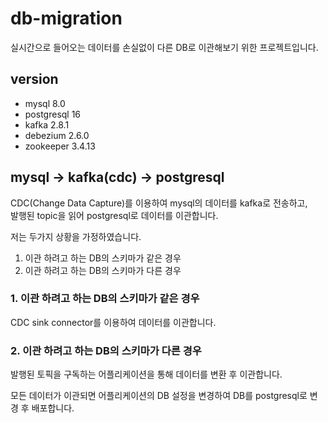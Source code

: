 # db-migration

실시간으로 들어오는 데이터를 손실없이 다른 DB로 이관해보기 위한 프로젝트입니다.   

## version

- mysql 8.0
- postgresql 16
- kafka 2.8.1
- debezium 2.6.0
- zookeeper 3.4.13

## mysql -> kafka(cdc) -> postgresql   

CDC(Change Data Capture)를 이용하여 mysql의 데이터를 kafka로 전송하고,    
발행된 topic을 읽어 postgresql로 데이터를 이관합니다.

저는 두가지 상황을 가정하였습니다.   
1. 이관 하려고 하는 DB의 스키마가 같은 경우   
2. 이관 하려고 하는 DB의 스키마가 다른 경우   

### 1. 이관 하려고 하는 DB의 스키마가 같은 경우

CDC sink connector를 이용하여 데이터를 이관합니다.

### 2. 이관 하려고 하는 DB의 스키마가 다른 경우

발행된 토픽을 구독하는 어플리케이션을 통해 데이터를 변환 후 이관합니다.

모든 데이터가 이관되면 어플리케이션의 DB 설정을 변경하여 DB를 postgresql로 변경 후 배포합니다.